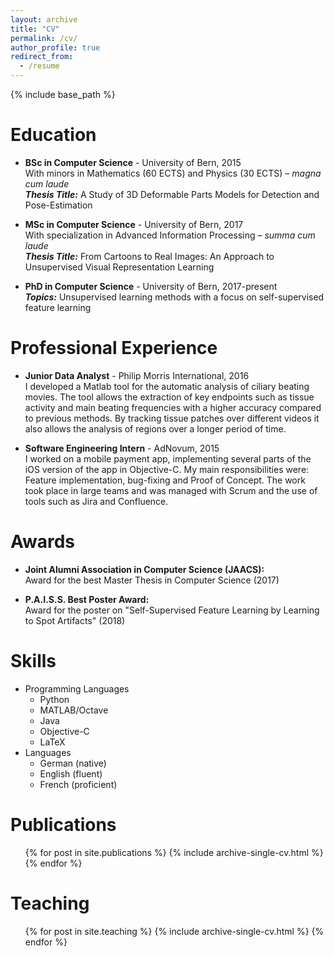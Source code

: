 ```yaml
---
layout: archive
title: "CV"
permalink: /cv/
author_profile: true
redirect_from:
  - /resume
---
```


{% include base_path %}

Education
======
* **BSc in Computer Science** - University of Bern, 2015  
  With minors in Mathematics (60 ECTS) and Physics (30 ECTS) – *magna cum laude*  
  **_Thesis Title:_** A Study of 3D Deformable Parts Models for Detection and Pose-Estimation
  
* **MSc in Computer Science** - University of Bern, 2017  
  With specialization in Advanced Information Processing – *summa cum laude*  
  **_Thesis Title:_** From Cartoons to Real Images: An Approach to Unsupervised Visual Representation Learning
  
* **PhD in Computer Science** - University of Bern, 2017-present  
  **_Topics:_** Unsupervised learning methods with a focus on self-supervised feature learning

Professional Experience
======
* **Junior Data Analyst** - Philip Morris International, 2016  
  I developed a Matlab tool for the automatic analysis of ciliary beating movies. The tool allows the extraction of key endpoints such as tissue activity and main beating frequencies with a higher accuracy compared to previous methods. By tracking tissue patches over different videos it also allows the analysis of regions over a longer period of time.

* **Software Engineering Intern** - AdNovum, 2015  
  I worked on a mobile payment app, implementing several parts of the iOS version of the app in Objective-C. My main responsibilities were: Feature implementation, bug-fixing and Proof of Concept. The work took place in large teams and was managed with Scrum and the use of tools such as Jira and Confluence.
  
Awards
======
* **Joint Alumni Association in Computer Science (JAACS):**  
  Award for the best Master Thesis in Computer Science (2017)
  
* **P.A.I.S.S. Best Poster Award:**  
  Award for the poster on "Self-Supervised Feature Learning by Learning to Spot Artifacts" (2018)
  
Skills
======
* Programming Languages
  * Python
  * MATLAB/Octave
  * Java
  * Objective-C
  * LaTeX
* Languages
  * German (native)
  * English (fluent)
  * French (proficient)

Publications
======
  <ul>{% for post in site.publications %}
    {% include archive-single-cv.html %}
  {% endfor %}</ul>
  
Teaching
======
  <ul>{% for post in site.teaching %}
    {% include archive-single-cv.html %}
  {% endfor %}</ul>
